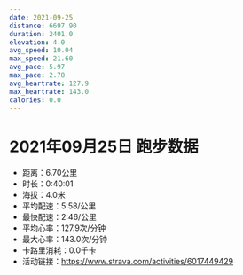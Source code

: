 ```yaml
---
date: 2021-09-25
distance: 6697.90
duration: 2401.0
elevation: 4.0
avg_speed: 10.04
max_speed: 21.60
avg_pace: 5.97
max_pace: 2.78
avg_heartrate: 127.9
max_heartrate: 143.0
calories: 0.0
---
```


# 2021年09月25日 跑步数据

- 距离：6.70公里
- 时长：0:40:01
- 海拔：4.0米
- 平均配速：5:58/公里
- 最快配速：2:46/公里
- 平均心率：127.9次/分钟
- 最大心率：143.0次/分钟
- 卡路里消耗：0.0千卡
- 活动链接：https://www.strava.com/activities/6017449429
